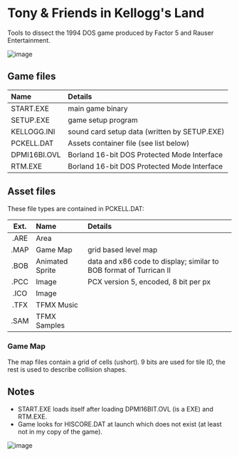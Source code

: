 # Tony &amp; Friends in Kellogg's Land
Tools to dissect the 1994 DOS game produced by Factor 5 and Rauser Entertainment.

![image](https://user-images.githubusercontent.com/1974959/69663910-8f5baa00-1087-11ea-8fc1-e91e41b23457.png)

## Game files

| Name | Details |
|:-----|:------|
| START.EXE    | main game binary                             |
| SETUP.EXE    | game setup program                           |
| KELLOGG.INI  | sound card setup data (written by SETUP.EXE) |
| PCKELL.DAT   | Assets container file (see list below)       |
| DPMI16BI.OVL | Borland 16-bit DOS Protected Mode Interface  |
| RTM.EXE      | Borland 16-bit DOS Protected Mode Interface  |


## Asset files

These file types are contained in PCKELL.DAT:

| Ext. | Name | Details |
|:----:|:-----|:--------|
| .ARE | Area         | |
| .MAP | Game Map     | grid based level map |
| .BOB | Animated Sprite | data and x86 code to display; similar to BOB format of Turrican II |
| .PCC | Image        | PCX version 5, encoded, 8 bit per px |
| .ICO | Image        | |
| .TFX | TFMX Music   | |
| .SAM | TFMX Samples | |

### Game Map

The map files contain a grid of cells (ushort). 9 bits are used for tile ID, the rest is used to describe collision shapes.

## Notes

- START.EXE loads itself after loading DPMI16BIT.OVL (is a EXE) and RTM.EXE.
- Game looks for HISCORE.DAT at launch which does not exist (at least not in my copy of the game).

![image](https://user-images.githubusercontent.com/1974959/69583636-a2b13b80-0fdb-11ea-8d67-759b0f6520c1.png)